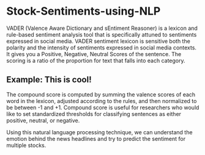 # Stock-Sentiments-using-NLP
VADER (Valence Aware Dictionary and sEntiment Reasoner) is a lexicon and rule-based sentiment analysis tool that is specifically attuned to sentiments expressed in social media. VADER sentiment lexicon is sensitive both the polarity and the intensity of sentiments expressed in social media contexts. It gives you a Positive, Negative, Neutral Scores of the sentence. The scoring is a ratio of the proportion for text that falls into each category. 
## Example: This is cool! 
The compound score is computed by summing the valence scores of each word in the lexicon, adjusted according to the rules, and then normalized to be between -1 and +1. Compound score is useful for researchers who would like to set standardized thresholds for classifying sentences as either positive, neutral, or negative. 

Using this natural language processing technique, we can understand the emotion behind the news headlines and try to predict the sentiment for multiple stocks.
